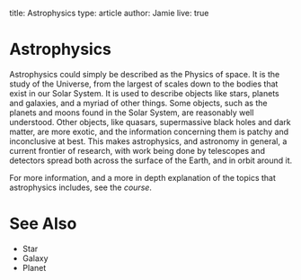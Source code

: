 title: Astrophysics
type: article
author: Jamie
live: true

Astrophysics
====

Astrophysics could simply be described as the Physics of space. It is the study of the Universe, from the largest of scales down to the bodies that exist in our Solar System. It is used to describe objects like stars, planets and galaxies, and a myriad of other things. Some objects, such as the planets and moons found in the Solar System, are reasonably well understood. Other objects, like quasars, supermassive black holes and dark matter, are more exotic, and the information concerning them is patchy and inconclusive at best. This makes astrophysics, and astronomy in general, a current frontier of research, with work being done by telescopes and detectors spread both across the surface of the Earth, and in orbit around it.

For more information, and a more in depth explanation of the topics that astrophysics includes, see the *course*.

See Also
========

- Star
- Galaxy
- Planet

